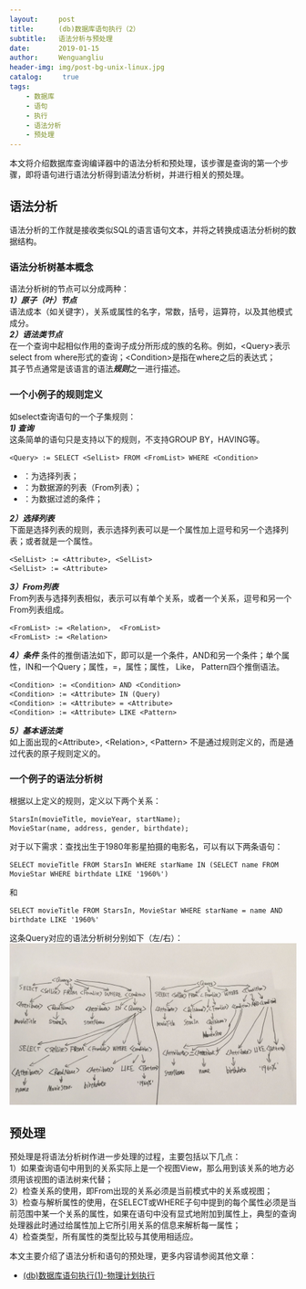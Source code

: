 ```yaml
---
layout:     post
title:      (db)数据库语句执行（2）
subtitle:   语法分析与预处理
date:       2019-01-15
author:     Wenguangliu
header-img: img/post-bg-unix-linux.jpg
catalog: 	 true
tags:
    - 数据库
    - 语句
    - 执行
    - 语法分析
    - 预处理
---
```


本文将介绍数据库查询编译器中的语法分析和预处理，该步骤是查询的第一个步骤，即将语句进行语法分析得到语法分析树，并进行相关的预处理。   

## 语法分析
语法分析的工作就是接收类似SQL的语言语句文本，并将之转换成语法分析树的数据结构。    

### 语法分析树基本概念
语法分析树的节点可以分成两种：   
***1）原子（叶）节点***   
语法成本（如关键字），关系或属性的名字，常数，括号，运算符，以及其他模式成分。    
***2）语法类节点***   
在一个查询中起相似作用的查询子成分所形成的族的名称。例如，\<Query\>表示select from where形式的查询；\<Condition\>是指在where之后的表达式；   
其子节点通常是该语言的语法***规则***之一进行描述。   

### 一个小例子的规则定义
如select查询语句的一个子集规则：  
***1) 查询***     
这条简单的语句只是支持以下的规则，不支持GROUP BY，HAVING等。    
```
<Query> := SELECT <SelList> FROM <FromList> WHERE <Condition>    
```
- <SelList>：为选择列表；    
- <FromList>：为数据源的列表（From列表）；    
- <Condition>：为数据过滤的条件；

***2）选择列表***    
下面是选择列表的规则，表示选择列表可以是一个属性加上逗号和另一个选择列表；或者就是一个属性。       
```
<SelList> := <Attribute>, <SelList>  
<SelList> := <Attribute>
```

***3）From列表***   
From列表与选择列表相似，表示可以有单个关系，或者一个关系，逗号和另一个From列表组成。     
```
<FromList> := <Relation>,  <FromList>    
<FromList> := <Relation>    
```

***4）条件***
条件的推倒语法如下，即可以是一个条件，AND和另一个条件；单个属性，IN和一个Query；属性，=，属性；属性， Like， Pattern四个推倒语法。   
```
<Condition> := <Condition> AND <Condition>  
<Condition> := <Attribute> IN (Query)  
<Condition> := <Attribute> = <Attribute>  
<Condition> := <Attribute> LIKE <Pattern>    
```
***5）基本语法类***   
如上面出现的\<Attribute\>, \<Relation\>, \<Pattern\> 不是通过规则定义的，而是通过代表的原子规则定义的。  

### 一个例子的语法分析树
根据以上定义的规则，定义以下两个关系：    
```
StarsIn(movieTitle, movieYear, startName);
MovieStar(name, address, gender, birthdate);
```
对于以下需求：查找出生于1980年影星拍摄的电影名，可以有以下两条语句：
```
SELECT movieTitle FROM StarsIn WHERE starName IN (SELECT name FROM MovieStar WHERE birthdate LIKE '1960%')
```
和
```
SELECT movieTitle FROM StarsIn, MovieStar WHERE starName = name AND birthdate LIKE '1960%'
```

这条Query对应的语法分析树分别如下（左/右）：    
![avatar](/asserts/query-analysis-tree-sample.jpeg)


## 预处理
预处理是将语法分析树作进一步处理的过程，主要包括以下几点：   
1）如果查询语句中用到的关系实际上是一个视图View，那么用到该关系的地方必须用该视图的语法树来代替；   
2）检查关系的使用，即From出现的关系必须是当前模式中的关系或视图；   
3）检查与解析属性的使用，在SELECT或WHERE子句中提到的每个属性必须是当前范围中某一个关系的属性，如果在语句中没有显式地附加到属性上，典型的查询处理器此时通过给属性加上它所引用关系的信息来解析每一属性；   
4）检查类型，所有属性的类型比较与其使用相适应。   

本文主要介绍了语法分析和语句的预处理，更多内容请参阅其他文章：   
- [(db)数据库语句执行(1)-物理计划执行](https://wenguang-liu.github.io/2019/01/09/database-query-execution-1/)